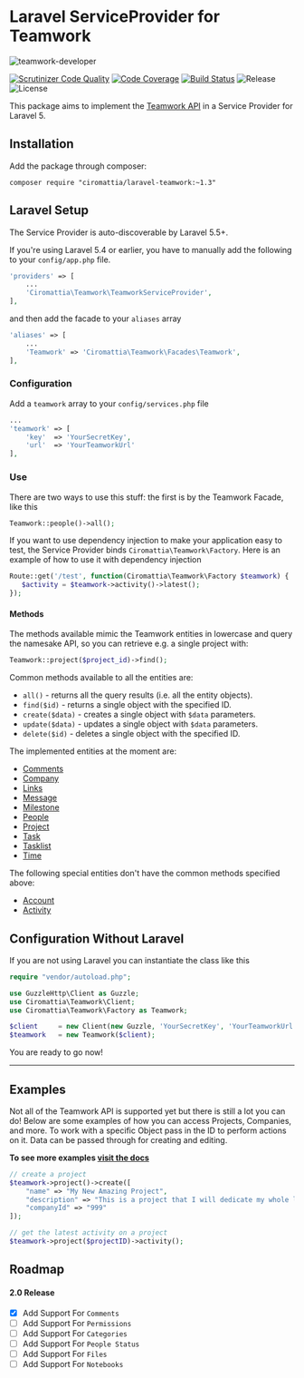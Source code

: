 # Laravel ServiceProvider for Teamwork

![teamwork-developer](https://developer.teamwork.com/images/logo-api.png)

[![Scrutinizer Code Quality](https://scrutinizer-ci.com/g/ciromattia/laravel-teamwork/badges/quality-score.png?b=master)](https://scrutinizer-ci.com/g/ciromattia/laravel-teamwork/?branch=master)
[![Code Coverage](https://scrutinizer-ci.com/g/ciromattia/laravel-teamwork/badges/coverage.png?b=master)](https://scrutinizer-ci.com/g/ciromattia/laravel-teamwork/?branch=master)
[![Build Status](https://travis-ci.org/ciromattia/laravel-teamwork.svg?branch=master)](https://travis-ci.org/ciromattia/laravel-teamwork)
![Release](https://img.shields.io/github/release/ciromattia/teamwork.svg?style=flat)
![License](https://img.shields.io/packagist/l/ciromattia/teamwork.svg?style=flat)

This package aims to implement the [Teamwork API](https://developer.teamwork.com) in a Service Provider for Laravel 5.

## Installation

Add the package through composer:

```
composer require "ciromattia/laravel-teamwork:~1.3"
```

## Laravel Setup

The Service Provider is auto-discoverable by Laravel 5.5+.

If you're using Laravel 5.4 or earlier, you have to manually add the following to your `config/app.php` file.
```php
'providers' => [
    ...
    'Ciromattia\Teamwork\TeamworkServiceProvider',
],
```

and then add the facade to your `aliases` array

```php
'aliases' => [
    ...
    'Teamwork' => 'Ciromattia\Teamwork\Facades\Teamwork',
],
```

### Configuration

Add a `teamwork` array to your `config/services.php` file

```php
...
'teamwork' => [
    'key'  => 'YourSecretKey',
    'url'  => 'YourTeamworkUrl'
],
```

### Use

There are two ways to use this stuff: the first is by the Teamwork Facade, like this

```php
Teamwork::people()->all();
```

If you want to use dependency injection to make your application easy to test, the Service Provider binds `Ciromattia\Teamwork\Factory`. Here is an example of how to use it with dependency injection

```php
Route::get('/test', function(Ciromattia\Teamwork\Factory $teamwork) {
   $activity = $teamwork->activity()->latest();
});
```

#### Methods

The methods available mimic the Teamwork entities in lowercase and query the namesake API, so you can retrieve e.g. a single project with:

```php
Teamwork::project($project_id)->find();
```

Common methods available to all the entities are:
* `all()` - returns all the query results (i.e. all the entity objects).
* `find($id)` - returns a single object with the specified ID.
* `create($data)` - creates a single object with `$data` parameters.  
* `update($data)` - updates a single object with `$data` parameters.
* `delete($id)` - deletes a single object with the specified ID.  
  
The implemented entities at the moment are:
* [Comments](https://developer.teamwork.com/comments)
* [Company](https://developer.teamwork.com/companies)
* [Links](https://developer.teamwork.com/links)
* [Message](https://developer.teamwork.com/message)
* [Milestone](https://developer.teamwork.com/milestone)
* [People](https://developer.teamwork.com/people)
* [Project](https://developer.teamwork.com/projectsapi)
* [Task](https://developer.teamwork.com/todolistitems)
* [Tasklist](https://developer.teamwork.com/tasklists)
* [Time](https://developer.teamwork.com/timetracking)

The following special entities don't have the common methods specified above: 
* [Account](https://developer.teamwork.com/account)
* [Activity](https://developer.teamwork.com/activity)

## Configuration Without Laravel

If you are not using Laravel you can instantiate the class like this

```php
require "vendor/autoload.php";

use GuzzleHttp\Client as Guzzle;
use Ciromattia\Teamwork\Client;
use Ciromattia\Teamwork\Factory as Teamwork;

$client     = new Client(new Guzzle, 'YourSecretKey', 'YourTeamworkUrl');
$teamwork   = new Teamwork($client);
```

You are ready to go now!

* * *

## Examples

Not all of the Teamwork API is supported yet but there is still a lot you can do! Below are some examples of how you can access Projects, Companies, and more. To work with a specific Object pass in the ID to perform actions on it. Data can be passed through for creating and editing.

**To see more examples [visit the docs](http://ciromattia.github.io/laravel-teamwork/)**

```php
// create a project
$teamwork->project()->create([
    "name" => "My New Amazing Project",
    "description" => "This is a project that I will dedicate my whole life too",
    "companyId" => "999"
]);

// get the latest activity on a project
$teamwork->project($projectID)->activity();
```

## Roadmap

#### 2.0 Release
- [X] Add Support For `Comments`
- [ ] Add Support For `Permissions`
- [ ] Add Support For `Categories`
- [ ] Add Support For `People Status`
- [ ] Add Support For `Files`
- [ ] Add Support For `Notebooks`
